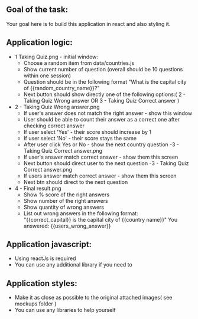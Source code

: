 ## Goal of the task:
  Your goal here is to build this application in react and also styling it. 
## Application logic:
  - 1 Taking Quiz.png - initial window:
    * Choose a random item from data/countries.js
    * Show current number of question (overall should be 10 questions within one session)
    * Question should be in the following format "What is the capital city of {{random_country_name}}?"
    * Next button should show directly one of the following options:( 2 - Taking Quiz Wrong answer OR 3 - Taking Quiz Correct answer )       
  - 2 - Taking Quiz Wrong answer.png
    * If user's answer does not match the right answer - show this window
    * User should be able to count their answer as a correct one after checking correct answer
    * If user select 'Yes' - their score should increase by 1
    * If user select 'No' - their score stays the same
    * After user click Yes or No - show the next country question -3 - Taking Quiz Correct answer.png
    * If user's answer match correct answer - show them this screen
    * Next button should direct user to the next question
  -3 - Taking Quiz Correct answer.png
    * If users answer match correct answer - show them this screen 
    * Next btn should direct to the next question
  - 4 - Final result.png
    * Show % score of the right answers
    * Show number of the right answers 
    * Show quantity of wrong answers 
    * List out wrong answers in the following format:    
      "{{correct_capital}} is the capital city of {{country name}}"
      You answered: {{users_wrong_answer}}      

## Application javascript:   
  - Using reactJs is required 
  - You can use any additional library if you need to                
    
## Application styles:
  - Make it as close as possible to the original attached images( see mockups folder )
  - You can use any libraries to help yourself   
      
       
  